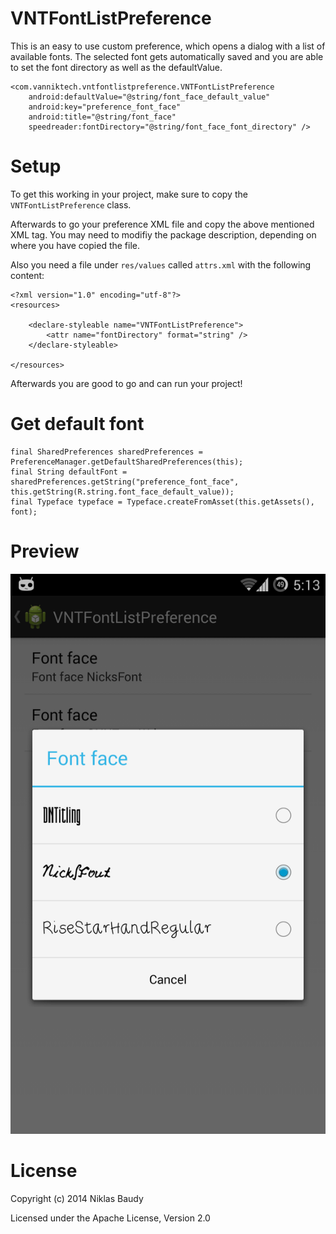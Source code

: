 VNTFontListPreference
=====================

This is an easy to use custom preference, which opens a dialog with a list of available fonts. The selected font gets automatically saved and you are able to set the font directory as well as the defaultValue.

    <com.vanniktech.vntfontlistpreference.VNTFontListPreference
        android:defaultValue="@string/font_face_default_value"
        android:key="preference_font_face"
        android:title="@string/font_face"
        speedreader:fontDirectory="@string/font_face_font_directory" />

# Setup

To get this working in your project, make sure to copy the `VNTFontListPreference` class.

Afterwards to go your preference XML file and copy the above mentioned XML tag. You may need to modifiy the package description, depending on where you have copied the file.

Also you need a file under `res/values` called `attrs.xml` with the following content:

    <?xml version="1.0" encoding="utf-8"?>
    <resources>

        <declare-styleable name="VNTFontListPreference">
            <attr name="fontDirectory" format="string" />
        </declare-styleable>

    </resources>

Afterwards you are good to go and can run your project!

# Get default font

    final SharedPreferences sharedPreferences = PreferenceManager.getDefaultSharedPreferences(this);
    final String defaultFont = sharedPreferences.getString("preference_font_face", this.getString(R.string.font_face_default_value));
    final Typeface typeface = Typeface.createFromAsset(this.getAssets(), font);

# Preview

![Image of VNTFontListPreference](res/drawable/preview.png)

# License

Copyright (c) 2014 Niklas Baudy

Licensed under the Apache License, Version 2.0